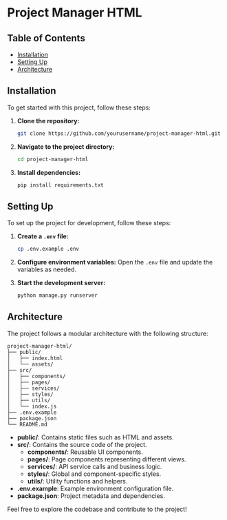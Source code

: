 # Project Manager HTML

## Table of Contents
- [Installation](#installation)
- [Setting Up](#setting-up)
- [Architecture](#architecture)

## Installation

To get started with this project, follow these steps:

1. **Clone the repository:**
    ```bash
    git clone https://github.com/yourusername/project-manager-html.git
    ```
2. **Navigate to the project directory:**
    ```bash
    cd project-manager-html
    ```
3. **Install dependencies:**
    ```bash
    pip install requirements.txt
    ```

## Setting Up

To set up the project for development, follow these steps:

1. **Create a `.env` file:**
    ```bash
    cp .env.example .env
    ```
2. **Configure environment variables:**
    Open the `.env` file and update the variables as needed.

3. **Start the development server:**
    ```bash
    python manage.py runserver
    ```

## Architecture

The project follows a modular architecture with the following structure:

```
project-manager-html/
├── public/
│   ├── index.html
│   └── assets/
├── src/
│   ├── components/
│   ├── pages/
│   ├── services/
│   ├── styles/
│   ├── utils/
│   └── index.js
├── .env.example
├── package.json
└── README.md
```

- **public/**: Contains static files such as HTML and assets.
- **src/**: Contains the source code of the project.
  - **components/**: Reusable UI components.
  - **pages/**: Page components representing different views.
  - **services/**: API service calls and business logic.
  - **styles/**: Global and component-specific styles.
  - **utils/**: Utility functions and helpers.
- **.env.example**: Example environment configuration file.
- **package.json**: Project metadata and dependencies.

Feel free to explore the codebase and contribute to the project!